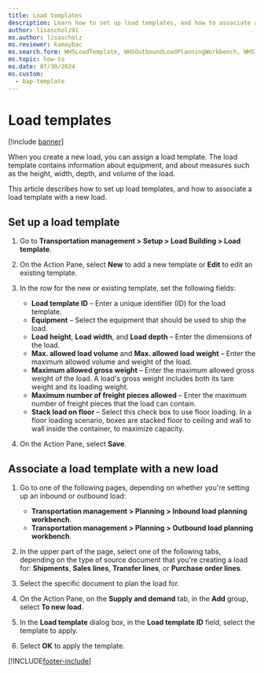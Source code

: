 ```yaml
---
title: Load templates
description: Learn how to set up load templates, and how to associate a load template with a new load, including a step-by-step process.
author: lisascholz91
ms.author: lisascholz
ms.reviewer: kamaybac
ms.search.form: WHSLoadTemplate, WHSOutboundLoadPlanningWorkbench, WHSInboundLoadPlanningWorkbench
ms.topic: how-to
ms.date: 07/30/2024
ms.custom: 
  - bap-template
---
```


# Load templates

[!include [banner](../../includes/banner.md)]

When you create a new load, you can assign a load template. The load template contains information about equipment, and about measures such as the height, width, depth, and volume of the load.

This article describes how to set up load templates, and how to associate a load template with a new load.

## Set up a load template

1. Go to **Transportation management \> Setup \> Load Building \> Load template**.
1. On the Action Pane, select **New** to add a new template or **Edit** to edit an existing template.
1. In the row for the new or existing template, set the following fields:

    - **Load template ID** – Enter a unique identifier (ID) for the load template.
    - **Equipment** – Select the equipment that should be used to ship the load.
    - **Load height**, **Load width**, and **Load depth** – Enter the dimensions of the load.
    - **Max. allowed load volume** and **Max. allowed load weight** – Enter the maximum allowed volume and weight of the load.
    - **Maximum allowed gross weight** – Enter the maximum allowed gross weight of the load. A load's gross weight includes both its tare weight and its loading weight.
    - **Maximum number of freight pieces allowed** – Enter the maximum number of freight pieces that the load can contain.
    - **Stack load on floor** – Select this check box to use floor loading. In a floor loading scenario, boxes are stacked floor to ceiling and wall to wall inside the container, to maximize capacity.

1. On the Action Pane, select **Save**.

## Associate a load template with a new load

1. Go to one of the following pages, depending on whether you're setting up an inbound or outbound load:
    - **Transportation management > Planning > Inbound load planning workbench**.
    - **Transportation management > Planning > Outbound load planning workbench**.

1. In the upper part of the page, select one of the following tabs, depending on the type of source document that you're creating a load for: **Shipments**, **Sales lines**, **Transfer lines**, or **Purchase order lines**.
1. Select the specific document to plan the load for.
1. On the Action Pane, on the **Supply and demand** tab, in the **Add** group, select **To new load**.
1. In the **Load template** dialog box, in the **Load template ID** field, select the template to apply.
1. Select **OK** to apply the template.

[!INCLUDE[footer-include](../../../includes/footer-banner.md)]
